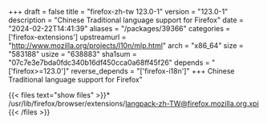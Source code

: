 +++
draft = false
title = "firefox-zh-tw 123.0-1"
version = "123.0-1"
description = "Chinese Traditional language support for Firefox"
date = "2024-02-22T14:41:39"
aliases = "/packages/39366"
categories = ['firefox-extensions']
upstreamurl = "http://www.mozilla.org/projects/l10n/mlp.html"
arch = "x86_64"
size = "583188"
usize = "638883"
sha1sum = "07c7e3e7bda0fdc340b16df450cca0a68ff45f26"
depends = "['firefox>=123.0']"
reverse_depends = "['firefox-i18n']"
+++
Chinese Traditional language support for Firefox"

{{< files text="show files" >}}* /usr/lib/firefox/browser/extensions/langpack-zh-TW@firefox.mozilla.org.xpi
{{< /files >}}